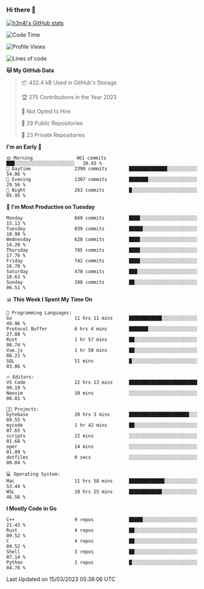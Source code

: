 ### Hi there 👋

[![h3n4l's GitHub stats](https://github-readme-stats.vercel.app/api?username=h3n4l&count_private=true&show_icons=true&theme=radical)](https://github.com/h3n4l/github-readme-stats)

<!--START_SECTION:waka-->
![Code Time](http://img.shields.io/badge/Code%20Time-1%2C038%20hrs%203%20mins-blue)

![Profile Views](http://img.shields.io/badge/Profile%20Views-1-blue)

![Lines of code](https://img.shields.io/badge/From%20Hello%20World%20I%27ve%20Written-2.7%20million%20lines%20of%20code-blue)

**🐱 My GitHub Data** 

> 📦 432.4 kB Used in GitHub's Storage 
 > 
> 🏆 275 Contributions in the Year 2023
 > 
> 🚫 Not Opted to Hire
 > 
> 📜 29 Public Repositories 
 > 
> 🔑 23 Private Repositories 
 > 
**I'm an Early 🐤** 

```text
🌞 Morning                461 commits         ███░░░░░░░░░░░░░░░░░░░░░░   10.43 % 
🌆 Daytime                2390 commits        ██████████████░░░░░░░░░░░   54.06 % 
🌃 Evening                1307 commits        ███████░░░░░░░░░░░░░░░░░░   29.56 % 
🌙 Night                  263 commits         █░░░░░░░░░░░░░░░░░░░░░░░░   05.95 % 
```
📅 **I'm Most Productive on Tuesday** 

```text
Monday                   669 commits         ████░░░░░░░░░░░░░░░░░░░░░   15.13 % 
Tuesday                  839 commits         █████░░░░░░░░░░░░░░░░░░░░   18.98 % 
Wednesday                628 commits         ████░░░░░░░░░░░░░░░░░░░░░   14.20 % 
Thursday                 785 commits         ████░░░░░░░░░░░░░░░░░░░░░   17.76 % 
Friday                   742 commits         ████░░░░░░░░░░░░░░░░░░░░░   16.78 % 
Saturday                 470 commits         ███░░░░░░░░░░░░░░░░░░░░░░   10.63 % 
Sunday                   288 commits         ██░░░░░░░░░░░░░░░░░░░░░░░   06.51 % 
```


📊 **This Week I Spent My Time On** 

```text
💬 Programming Languages: 
Go                       11 hrs 11 mins      ████████████░░░░░░░░░░░░░   49.96 % 
Protocol Buffer          6 hrs 4 mins        ███████░░░░░░░░░░░░░░░░░░   27.08 % 
Rust                     1 hr 57 mins        ██░░░░░░░░░░░░░░░░░░░░░░░   08.74 % 
Vue.js                   1 hr 50 mins        ██░░░░░░░░░░░░░░░░░░░░░░░   08.21 % 
SQL                      51 mins             █░░░░░░░░░░░░░░░░░░░░░░░░   03.86 % 

🔥 Editors: 
VS Code                  22 hrs 13 mins      █████████████████████████   99.19 % 
Neovim                   10 mins             ░░░░░░░░░░░░░░░░░░░░░░░░░   00.81 % 

🐱‍💻 Projects: 
bytebase                 20 hrs 3 mins       ██████████████████████░░░   89.55 % 
mycode                   1 hr 42 mins        ██░░░░░░░░░░░░░░░░░░░░░░░   07.65 % 
scripts                  22 mins             ░░░░░░░░░░░░░░░░░░░░░░░░░   01.68 % 
oper                     14 mins             ░░░░░░░░░░░░░░░░░░░░░░░░░   01.09 % 
dotfiles                 0 secs              ░░░░░░░░░░░░░░░░░░░░░░░░░   00.04 % 

💻 Operating System: 
Mac                      11 hrs 58 mins      █████████████░░░░░░░░░░░░   53.44 % 
WSL                      10 hrs 25 mins      ████████████░░░░░░░░░░░░░   46.56 % 
```

**I Mostly Code in Go** 

```text
C++                      9 repos             █████░░░░░░░░░░░░░░░░░░░░   21.43 % 
Rust                     4 repos             ██░░░░░░░░░░░░░░░░░░░░░░░   09.52 % 
C                        4 repos             ██░░░░░░░░░░░░░░░░░░░░░░░   09.52 % 
Shell                    3 repos             ██░░░░░░░░░░░░░░░░░░░░░░░   07.14 % 
Python                   2 repos             █░░░░░░░░░░░░░░░░░░░░░░░░   04.76 % 
```




 Last Updated on 15/03/2023 05:38:06 UTC
<!--END_SECTION:waka-->

